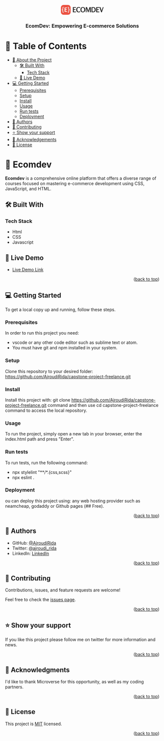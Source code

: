 <a name="readme-top"></a>

<!--
!!! IMPORTANT !!!
This README is an example of how you could professionally present your codebase. 
Writing documentation is a crucial part of your work as a professional software developer and cannot be ignored. 

You should modify this file to match your project and remove sections that don't apply.

REQUIRED SECTIONS:
- Table of Contents
- About the Project
  - Built With
  - Live Demo
- Getting Started
- Authors
- Future Features
- Contributing
- Show your support
- Acknowledgements
- License

OPTIONAL SECTIONS:
- FAQ

After you're finished please remove all the comments and instructions!

For more information on the importance of a professional README for your repositories: https://github.com/microverseinc/curriculum-transversal-skills/blob/main/documentation/articles/readme_best_practices.md
-->

<div align="center">
  <!-- You are encouraged to replace this logo with your own! Otherwise you can also remove it. -->
  <img src="./assets/images/ecomdev.png" alt="logo" width="140"  height="auto" />
  <br/>

  <h3><b>EcomDev: Empowering E-commerce Solutions</b></h3>

</div>

<!-- TABLE OF CONTENTS -->

# 📗 Table of Contents

- [📖 About the Project](#about-project)
  - [🛠 Built With](#built-with)
    - [Tech Stack](#tech-stack)
  - [🚀 Live Demo](#live-demo)
- [💻 Getting Started](#getting-started)
  - [Prerequisites](#prerequisites)
  - [Setup](#setup)
  - [Install](#install)
  - [Usage](#usage)
  - [Run tests](#run-tests)
  - [Deployment](#deployment)
- [👥 Authors](#authors)
- [🤝 Contributing](#contributing)
- [⭐️ Show your support](#support)
- [🙏 Acknowledgements](#acknowledgements)
- [📝 License](#license)

<!-- PROJECT DESCRIPTION -->

# 📖 Ecomdev <a name="about-project"></a>


**Ecomdev**  is a comprehensive online platform that offers a diverse range of courses focused on mastering e-commerce development using CSS, JavaScript, and HTML. 

## 🛠 Built With <a name="built-with"></a>

### Tech Stack <a name="tech-stack"></a>

- Html
- CSS
- Javascript

<!-- LIVE DEMO -->

## 🚀 Live Demo <a name="live-demo"></a>



- [Live Demo Link](https://ajroudirida.github.io/capstone-project-freelance/)

<p align="right">(<a href="#readme-top">back to top</a>)</p>

<!-- GETTING STARTED -->

## 💻 Getting Started <a name="getting-started"></a>



To get a local copy up and running, follow these steps.

### Prerequisites

In order to run this project you need:

- vscode or any other code editor such as sublime text or atom.
- You must have git and npm installed in your system.

### Setup

Clone this repository to your desired folder: https://github.com/AjroudiRida/capstone-project-freelance.git


### Install

Install this project with: git clone https://github.com/AjroudiRida/capstone-project-freelance.git command and then use cd capstone-project-freelance command to access the local repository.

### Usage

To run the project, simply open a new tab in your browser, enter the index.html path and press "Enter".

### Run tests

To run tests, run the following command: 
- npx stylelint "**/*.{css,scss}"
- npx eslint .


### Deployment

ou can deploy this project using: any web hosting provider such as neamcheap, godaddy or Github pages (## Free).

<!--
Example:

```sh

```
 -->

<p align="right">(<a href="#readme-top">back to top</a>)</p>

<!-- AUTHORS -->

## 👥 Authors <a name="authors"></a>


- GitHub: [@AjroudiRida](https://github.com/AjroudiRida)
- Twitter: [@ajroudi_rida](https://twitter.com/ajroudi_rida)
- LinkedIn: [LinkedIn](https://www.linkedin.com/in/rida-ajroudi/)

<p align="right">(<a href="#readme-top">back to top</a>)</p>


<!-- CONTRIBUTING -->

## 🤝 Contributing <a name="contributing"></a>

Contributions, issues, and feature requests are welcome!

Feel free to check the [issues page](../../issues/).

<p align="right">(<a href="#readme-top">back to top</a>)</p>

<!-- SUPPORT -->

## ⭐️ Show your support <a name="support"></a>


If you like this project please follow me on twitter for more information and news.

<p align="right">(<a href="#readme-top">back to top</a>)</p>

<!-- ACKNOWLEDGEMENTS -->

## 🙏 Acknowledgments <a name="acknowledgements"></a>


I'd like to thank Microverse for this opportunity, as well as my coding partners.

<p align="right">(<a href="#readme-top">back to top</a>)</p>



<!-- LICENSE -->

## 📝 License <a name="license"></a>

This project is [MIT](./LICENSE) licensed.


<p align="right">(<a href="#readme-top">back to top</a>)</p>